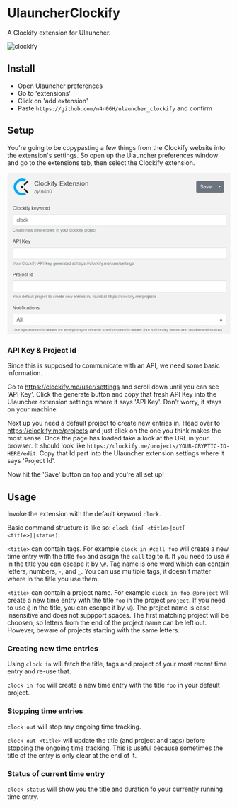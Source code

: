 # UlauncherClockify
A Clockify extension for Ulauncher.

![clockify](screenshots/ulauncher_clock.png)

## Install
* Open Ulauncher preferences
* Go to 'extensions'
* Click on 'add extension'
* Paste `https://github.com/n4n0GH/ulauncher_clockify` and confirm

## Setup
You're going to be copypasting a few things from the Clockify website into the extension's settings. So open up the Ulauncher preferences window and go to the extensions tab, then select the Clockify extension.

![clockify](screenshots/ulauncher_settings.png)

### API Key & Project Id
Since this is supposed to communicate with an API, we need some basic information.

Go to https://clockify.me/user/settings and scroll down until you can see 'API Key'. Click the generate button and copy that fresh API Key into the Ulauncher extension settings where it says 'API Key'. Don't worry, it stays on your machine.

Next up you need a default project to create new entries in. Head over to https://clockify.me/projects and just click on the one you think makes the most sense. Once the page has loaded take a look at the URL in your browser. It should look like `https://clockify.me/projects/YOUR-CRYPTIC-ID-HERE/edit`. Copy that Id part into the Ulauncher extension settings where it says 'Project Id'.

Now hit the 'Save' button on top and you're all set up!

## Usage
Invoke the extension with the default keyword `clock`.

Basic command structure is like so: `clock (in[ <title>|out[ <title>]|status)`.

`<title>` can contain tags. For example `clock in #call foo` will create a new time entry with the title `foo` and assign the `call` tag to it. If you need to use `#` in the title you can escape it by `\#`. Tag name is one word which can contain letters, numbers, `-`, and `_`. You can use multiple tags, it doesn't matter where in the title you use them. 

`<title>` can contain a project name. For example `clock in foo @project` will create a new time entry with the title `foo` in the project `project`. If you need to use `@` in the title, you can escape it by `\@`. The project name is case insensitive and does not suppport spaces. The first matching project will be choosen, so letters from the end of the project name can be left out. However, beware of projects starting with the same letters.

### Creating new time entries
Using `clock in` will fetch the title, tags and project of your most recent time entry and re-use that.

`clock in foo` will create a new time entry with the title `foo` in your default project.

 

### Stopping time entries
`clock out` will stop any ongoing time tracking.

`clock out <title>` will update the title (and project and tags) before stopping the ongoing time tracking. This is useful because sometimes the title of the entry is only clear at the end of it. 


### Status of current time entry
`clock status` will show you the title and duration fo your currently running time entry.
